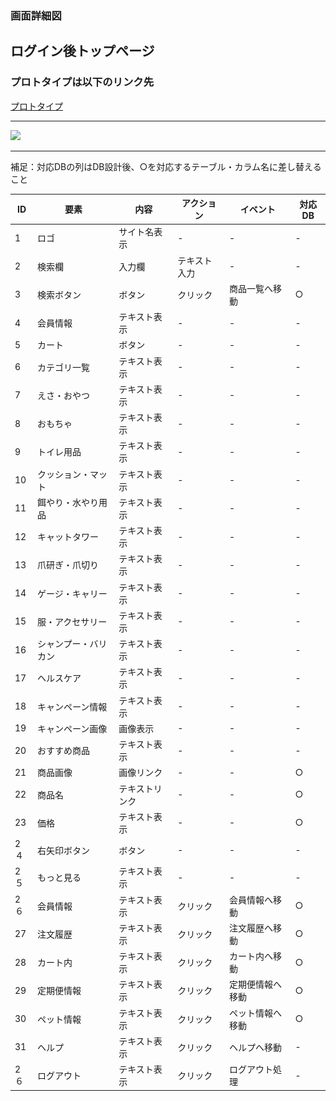 ### 画面詳細図
## ログイン後トップページ
### プロトタイプは以下のリンク先
[プロトタイプ](https://www.figma.com/file/YYWh5kbu1skb3vIKigipCm/Untitled?node-id=7%3A0)
******

<img src="../img/ログイン後トップ.png" width="500">

*****
補足：対応DBの列はDB設計後、○を対応するテーブル・カラム名に差し替えること

| ID | 要素 | 内容 | アクション | イベント | 対応DB |
|----|-----|-----|---------|--------|-------|
|1|ロゴ|サイト名表示|-|-|-|
|2|検索欄|入力欄|テキスト入力|-|-|
|3|検索ボタン|ボタン|クリック|商品一覧へ移動|○|
|4|会員情報|テキスト表示|-|-|-|
|5|カート|ボタン|-|-|-|
|6|カテゴリ一覧|テキスト表示|-|-|-|
|7|えさ・おやつ|テキスト表示|-|-|-|
|8|おもちゃ|テキスト表示|-|-|-|
|9|トイレ用品|テキスト表示|-|-|-|
|10|クッション・マット|テキスト表示|-|-|-|
|11|餌やり・水やり用品|テキスト表示|-|-|-|
|12|キャットタワー|テキスト表示|-|-|-|
|13|爪研ぎ・爪切り|テキスト表示|-|-|-|
|14|ゲージ・キャリー|テキスト表示|-|-|-|
|15|服・アクセサリー|テキスト表示|-|-|-|
|16|シャンプー・バリカン|テキスト表示|-|-|-|
|17|ヘルスケア|テキスト表示|-|-|-|
|18|キャンペーン情報|テキスト表示|-|-|-|
|19|キャンペーン画像|画像表示|-|-|-|
|20|おすすめ商品|テキスト表示|-|-|-|
|21|商品画像|画像リンク|-|-|○|
|22|商品名|テキストリンク|-|-|○|
|23|価格|テキスト表示|-|-|○|
|2４|右矢印ボタン|ボタン|-|-|-|
|2５|もっと見る|テキスト表示|-|-|-|
|2６|会員情報|テキスト表示|クリック|会員情報へ移動|○|
|27|注文履歴|テキスト表示|クリック|注文履歴へ移動|○|
|28|カート内|テキスト表示|クリック|カート内へ移動|○|
|29|定期便情報|テキスト表示|クリック|定期便情報へ移動|○|
|30|ペット情報|テキスト表示|クリック|ペット情報へ移動|○|
|31|ヘルプ|テキスト表示|クリック|ヘルプへ移動|-|
|2６|ログアウト|テキスト表示|クリック|ログアウト処理|-|

